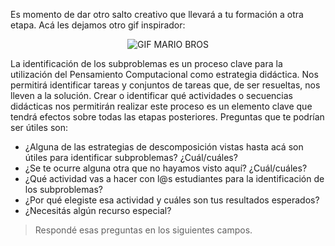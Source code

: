 Es momento de dar otro salto creativo que llevará a tu formación a otra etapa. Acá les dejamos otro gif inspirador:

<div align="center">
<img src="https://user-images.githubusercontent.com/1039278/47478018-48551280-d7fe-11e8-8452-3e45c042fa24.gif" alt="GIF MARIO BROS" width="auto" height="auto">
</div>

La identificación de los subproblemas es un proceso clave para la utilización del Pensamiento Computacional como estrategia didáctica. Nos permitirá identificar tareas y conjuntos de tareas que, de ser resueltas, nos lleven a la solución. Crear o identificar qué actividades o secuencias didácticas nos permitirán realizar este proceso es un elemento clave que tendrá efectos sobre todas las etapas posteriores. Preguntas que te podrían ser útiles son:

* ¿Alguna de las estrategias de descomposición vistas hasta acá son útiles para identificar subproblemas? ¿Cuál/cuáles?
* ¿Se te ocurre alguna otra que no hayamos visto aquí? ¿Cuál/cuáles?
* ¿Qué actividad vas a hacer con l@s estudiantes para la identificación de los subproblemas?
* ¿Por qué elegiste esa actividad y cuáles son tus resultados esperados?
* ¿Necesitás algún recurso especial?

> Respondé esas preguntas en los siguientes campos.
